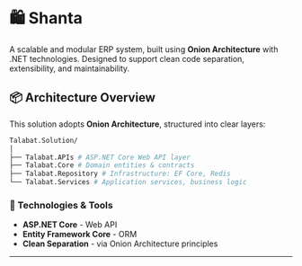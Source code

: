 # 🛍 Shanta

A scalable and modular ERP system, built using **Onion Architecture** with .NET technologies. Designed to support clean code separation, extensibility, and maintainability.

## 📦 Architecture Overview

This solution adopts **Onion Architecture**, structured into clear layers:
```bash
Talabat.Solution/
│
├── Talabat.APIs # ASP.NET Core Web API layer
├── Talabat.Core # Domain entities & contracts
├── Talabat.Repository # Infrastructure: EF Core, Redis
└── Talabat.Services # Application services, business logic
```

### 🔁 Technologies & Tools

- **ASP.NET Core** - Web API
- **Entity Framework Core** - ORM
- **Clean Separation** - via Onion Architecture principles

---
